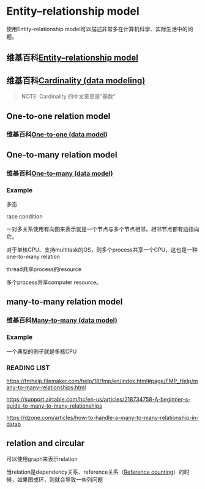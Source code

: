 # Entity–relationship model

使用Entity–relationship model可以描述非常多在计算机科学、实际生活中的问题。

## 维基百科[Entity–relationship model](https://en.wikipedia.org/wiki/Entity%E2%80%93relationship_model)



## 维基百科[Cardinality (data modeling)](https://en.wikipedia.org/wiki/Cardinality_(data_modeling))

> NOTE: Cardinality 的中文意思是“基数”



## One-to-one relation model

### 维基百科[One-to-one (data model](https://en.wikipedia.org/wiki/One-to-one_(data_model)))



## One-to-many relation model

### 维基百科[One-to-many (data model)](https://en.wikipedia.org/wiki/One-to-many_(data_model))



### Example

多态

race condition

一对多关系使用有向图来表示就是一个节点与多个节点相邻，相邻节点都有边指向它。

对于单核CPU、支持multitask的OS，则多个process共享一个CPU，这也是一种one-to-many relation

thread共享process的resource

多个process共享computer resource。

## many-to-many relation model



### 维基百科[Many-to-many (data model)](https://en.wikipedia.org/wiki/Many-to-many_(data_model))



### Example

一个典型的例子就是多核CPU



### READING LIST

https://fmhelp.filemaker.com/help/18/fmp/en/index.html#page/FMP_Help/many-to-many-relationships.html

https://support.airtable.com/hc/en-us/articles/218734758-A-beginner-s-guide-to-many-to-many-relationships

https://dzone.com/articles/how-to-handle-a-many-to-many-relationship-in-datab

## relation and circular
可以使用graph来表示relation

当relation是dependency关系、reference关系（[Reference counting](https://en.wikipedia.org/wiki/Reference_counting)）的时候，如果图成环，则就会导致一些列问题


